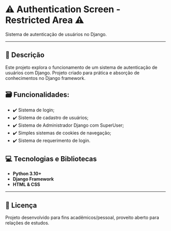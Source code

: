 # ⚠️ Authentication Screen - Restricted Area ⚠️️

Sistema de autenticação de usuários no Django.

---

## 📝 Descrição

Este projeto explora o funcionamento de um sistema de autenticação de usuários com Django.
Projeto criado para prática e absorção de conhecimentos no Django framework. 

## 🗃️ Funcionalidades:

- ✔️ Sistema de login; 
- ✔️ Sistema de cadastro de usuários; 
- ✔️ Sistema de Administrador Django com SuperUser; 
- ✔️ Simples sistemas de cookies de navegação; 
- ✔️ Sistema de requerimento de login.

## 💻 Tecnologias e Bibliotecas

- **Python 3.10+**
- **Django Framework**
- **HTML & CSS**

---

## 📄 Licença

Projeto desenvolvido para fins acadêmicos/pessoal, proveito aberto para relações de estudos.
